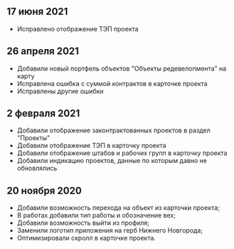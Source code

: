 ## 17 июня 2021
- Исправлено отображение ТЭП проекта

## 26 апреля 2021
- Добавили новый портфель объектов "Объекты редевелопмента" на карту 
- Исправлена ошибка с суммой контрактов в карточке проекта
- Исправлены другие ошибки

## 2 февраля 2021
- Добавили отображение законтрактованных проектов в раздел "Проекты"
- Добавили отображение ТЭП в карточку проекта
- Добавили отображение штабов и рабочих групп в карточку проекта
- Добавили индикацию проектов, данные по которым давно не обновлялись

## 20 ноября 2020
- Добавили возможность перехода на объект из карточки проекта;
- В работах добавили тип работы и обозначение вех;
- Добавили возможность выйти из профиля;
- Заменили логотип приложения на герб Нижнего Новгорода;
- Оптимизировали скролл в карточке проекта.
